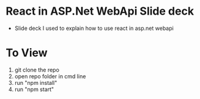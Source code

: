 # React in ASP.Net WebApi Slide deck

- Slide deck I used to explain how to use react in asp.net webapi

# To View
1. git clone the repo
2. open repo folder in cmd line
3. run "npm install"
4. run "npm start"